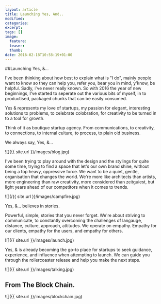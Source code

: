 ```yaml
---
layout: article
title: Launching Yes, And..
modified:
categories: 
excerpt: 
tags: []
image: 
  feature: 
  teaser: 
  thumb:
date: 2016-02-18T10:58:19+01:00
---
```


##Launching Yes, &...

I've been thinking about how best to explain what is "I do", mainly people want to know so they can help you, refer you, bear you in mind, y'know, be helpful. Sadly, I've never really known. So with 2016 the year of new beginnings, I've started to seperate out the various bits of myself, in to productised, packaged chunks that can be easily consumed.

Yes & represents my love of startups, my passion for elegant, interesting solutions to problems, to celebrate colobration, for creativity to be turned in to a tool for growth.

Think of it as boutique startup agency. From communications, to creativity, to connections, to internal culture, to process, to plain old business.

We always say, Yes, &...

![]({{ site.url }}/images/blog.jpg)

I've been trying to play around with the design and the stylings for quite some time, trying to find a space that let's our own brand shine, without being a top heavy, oppressive force. We want to be a quiet, gentle, organisation that changes the world. We're more like architects than artists, more engineering than raw creativity, more considered than zeitguiest, but light years ahead of our competitors when it comes to trends.

![](/{{ site.url }}/images/campfire.jpg)

Yes, &... believes in stories.

Powerful, simple, stories that you never forget. We're about striving to communicate, to constantly overcoming the challenges of langauge, distance, culture, approach, attitudes. We operate on empathy. Empathy for our clients, empathy for the users, and empathy for others.

![]({{ site.url }}/images/launch.jpg)

Yes, & is already becoming the go-to place for startups to seek guidance, experience, and influence when attempting to launch. We can guide you through the rollercoaster release and help you make the next steps.

![]({{ site.url }}/images/talking.jpg)

## From The Block Chain.

![]({{ site.url }}/images/blockchain.jpg)